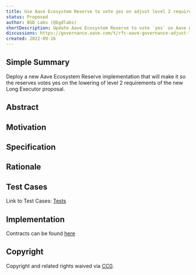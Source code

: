 ```yaml
---
title: Use Aave Ecosystem Reserve to vote yes on adjust level 2 requirements long executor proposal
status: Proposed
author: BGD Labs (@bgdlabs)
shortDescription: Update Aave Ecosystem Reserve to vote `yes` on Aave new Long Executor proposal
discussions: https://governance.aave.com/t/rfc-aave-governance-adjust-level-2-requirements-long-executor/8693
created: 2022-09-16
---
```


## Simple Summary

Deploy a new Aave Ecosystem Reserve implementation that will make it so the reserves votes yes on the lowering of level 2 requirements of the new Long Executor proposal.

## Abstract

## Motivation

## Specification

## Rationale

## Test Cases

Link to Test Cases: [Tests](https://github.com/bgd-labs/aave-gov-level-2-update/tree/main/test)

## Implementation

Contracts can be found [here](https://github.com/bgd-labs/aave-gov-level-2-update/tree/main/src/contracts)

## Copyright

Copyright and related rights waived via [CC0](https://creativecommons.org/publicdomain/zero/1.0/).
